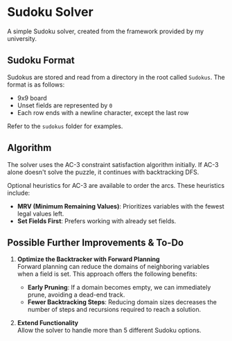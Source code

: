 # Sudoku Solver

A simple Sudoku solver, created from the framework provided by my university.

## Sudoku Format

Sudokus are stored and read from a directory in the root called `Sudokus`. The format is as follows:

- 9x9 board
- Unset fields are represented by `0`
- Each row ends with a newline character, except the last row

Refer to the `sudokus` folder for examples.

## Algorithm

The solver uses the AC-3 constraint satisfaction algorithm initially. If AC-3 alone doesn't solve the puzzle, it continues with backtracking DFS. 

Optional heuristics for AC-3 are available to order the arcs. These heuristics include:
- **MRV (Minimum Remaining Values)**: Prioritizes variables with the fewest legal values left.
- **Set Fields First**: Prefers working with already set fields.

## Possible Further Improvements & To-Do

1. **Optimize the Backtracker with Forward Planning**  
   Forward planning can reduce the domains of neighboring variables when a field is set. This approach offers the following benefits:
   - **Early Pruning**: If a domain becomes empty, we can immediately prune, avoiding a dead-end track.
   - **Fewer Backtracking Steps**: Reducing domain sizes decreases the number of steps and recursions required to reach a solution.

2. **Extend Functionality**  
   Allow the solver to handle more than 5 different Sudoku options.
